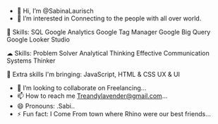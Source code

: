 - 👋 Hi, I’m @SabinaLaurisch
- 👀 I’m interested in Connecting to the people with all over world.



🔌 Skills:
SQL
Google Analytics
Google Tag Manager
Google Big Query
Google Looker Studio


☁ Skills:
Problem Solver
Analytical Thinking
Effective Communication
Systems Thinker



👜 Extra skills I'm bringing:
JavaScript, HTML & CSS
UX & UI

- 💞️ I’m looking to collaborate on Freelancing...
- 📫 How to reach me Treandylavender@gmail.com...
- 😄 Pronouns: .Sabi..
- ⚡ Fun fact: I Come From town where Rhino were our best friends...

<!---
SabinaLaurisch/SabinaLaurisch is a ✨ special ✨ repository because its `README.md` (this file) appears on your GitHub profile.
You can click the Preview link to take a look at your changes.
--->
